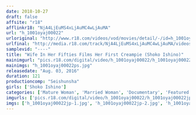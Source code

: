 ```yaml
---
date: 2018-10-27
draft: false
affsite: "r18"
afflinkr18: "NjA4LjEuMS4xLjAuMC4wLjAuMA"
url: "h_1001oyaj00022"
urloriginal: "http://www.r18.com/videos/vod/movies/detail/-/id=h_1001oyaj00022"
urlfinal: "http://media.r18.com/track/NjA4LjEuMS4xLjAuMC4wLjAuMA/videos/vod/movies/detail/-/id=h_1001oyaj00022"
samplevid: "----"
title: "Wife In Her Fifties Films Her First Creampie (Shoko Ishino)"
mainimgurl: "pics.r18.com/digital/video/h_1001oyaj00022/h_1001oyaj00022ps.jpg"
mainimgs: "h_1001oyaj00022ps.jpg"
releasedate: "Aug. 03, 2016"
duration: 121
productioncomp: "Seishunsha"
girls: ['Shoko Ishino']
categories: ['Mature Woman', 'Married Woman', 'Documentary', 'Featured Actress', 'Creampie', 'Debut']
imgurls: ['pics.r18.com/digital/video/h_1001oyaj00022/h_1001oyaj00022jp-1.jpg', 'pics.r18.com/digital/video/h_1001oyaj00022/h_1001oyaj00022jp-2.jpg', 'pics.r18.com/digital/video/h_1001oyaj00022/h_1001oyaj00022jp-3.jpg', 'pics.r18.com/digital/video/h_1001oyaj00022/h_1001oyaj00022jp-4.jpg', 'pics.r18.com/digital/video/h_1001oyaj00022/h_1001oyaj00022jp-5.jpg', 'pics.r18.com/digital/video/h_1001oyaj00022/h_1001oyaj00022jp-6.jpg', 'pics.r18.com/digital/video/h_1001oyaj00022/h_1001oyaj00022jp-7.jpg', 'pics.r18.com/digital/video/h_1001oyaj00022/h_1001oyaj00022jp-8.jpg', 'pics.r18.com/digital/video/h_1001oyaj00022/h_1001oyaj00022jp-9.jpg', 'pics.r18.com/digital/video/h_1001oyaj00022/h_1001oyaj00022jp-10.jpg', 'pics.r18.com/digital/video/h_1001oyaj00022/h_1001oyaj00022jp-11.jpg', 'pics.r18.com/digital/video/h_1001oyaj00022/h_1001oyaj00022jp-12.jpg', 'pics.r18.com/digital/video/h_1001oyaj00022/h_1001oyaj00022jp-13.jpg', 'pics.r18.com/digital/video/h_1001oyaj00022/h_1001oyaj00022jp-14.jpg', 'pics.r18.com/digital/video/h_1001oyaj00022/h_1001oyaj00022jp-15.jpg', 'pics.r18.com/digital/video/h_1001oyaj00022/h_1001oyaj00022jp-16.jpg', 'pics.r18.com/digital/video/h_1001oyaj00022/h_1001oyaj00022jp-17.jpg', 'pics.r18.com/digital/video/h_1001oyaj00022/h_1001oyaj00022jp-18.jpg', 'pics.r18.com/digital/video/h_1001oyaj00022/h_1001oyaj00022jp-19.jpg', 'pics.r18.com/digital/video/h_1001oyaj00022/h_1001oyaj00022jp-20.jpg']
imgs: ['h_1001oyaj00022jp-1.jpg', 'h_1001oyaj00022jp-2.jpg', 'h_1001oyaj00022jp-3.jpg', 'h_1001oyaj00022jp-4.jpg', 'h_1001oyaj00022jp-5.jpg', 'h_1001oyaj00022jp-6.jpg', 'h_1001oyaj00022jp-7.jpg', 'h_1001oyaj00022jp-8.jpg', 'h_1001oyaj00022jp-9.jpg', 'h_1001oyaj00022jp-10.jpg', 'h_1001oyaj00022jp-11.jpg', 'h_1001oyaj00022jp-12.jpg', 'h_1001oyaj00022jp-13.jpg', 'h_1001oyaj00022jp-14.jpg', 'h_1001oyaj00022jp-15.jpg', 'h_1001oyaj00022jp-16.jpg', 'h_1001oyaj00022jp-17.jpg', 'h_1001oyaj00022jp-18.jpg', 'h_1001oyaj00022jp-19.jpg', 'h_1001oyaj00022jp-20.jpg']
---
```

